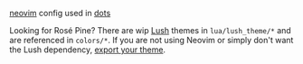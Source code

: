 [neovim](https://github.com/neovim/neovim) config used in [dots](https://github.com/mvllow/dots)

Looking for Rosé Pine? There are wip [Lush](https://github.com/rktjmp/lush.nvim) themes in `lua/lush_theme/*` and are referenced in `colors/*`. If you are not using Neovim or simply don't want the Lush dependency, [export your theme](https://github.com/rktjmp/lush.nvim#3-optional-export-your-theme-for-distribution-to-non-neovim-clients).
